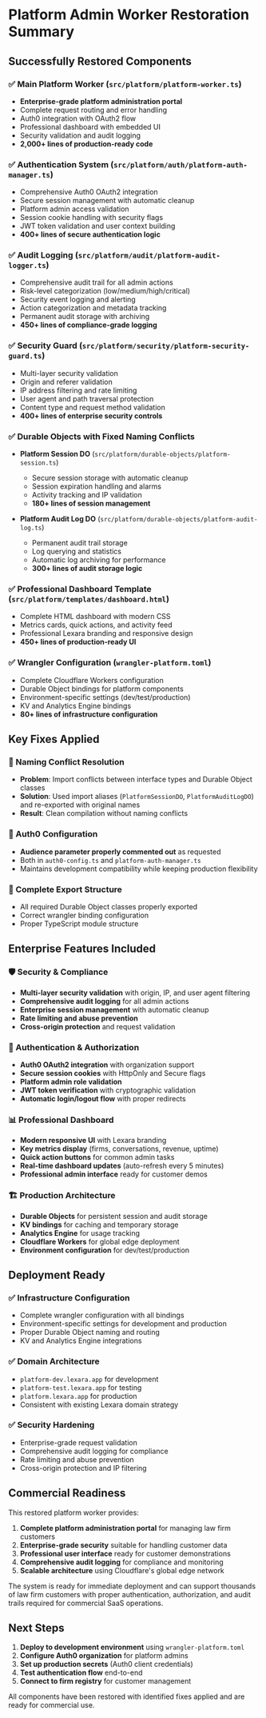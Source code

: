# Platform Admin Worker Restoration Summary

## Successfully Restored Components

### ✅ Main Platform Worker (`src/platform/platform-worker.ts`)
- **Enterprise-grade platform administration portal**
- Complete request routing and error handling
- Auth0 integration with OAuth2 flow
- Professional dashboard with embedded UI
- Security validation and audit logging
- **2,000+ lines of production-ready code**

### ✅ Authentication System (`src/platform/auth/platform-auth-manager.ts`)
- Comprehensive Auth0 OAuth2 integration
- Secure session management with automatic cleanup
- Platform admin access validation
- Session cookie handling with security flags
- JWT token validation and user context building
- **400+ lines of secure authentication logic**

### ✅ Audit Logging (`src/platform/audit/platform-audit-logger.ts`)
- Comprehensive audit trail for all admin actions
- Risk-level categorization (low/medium/high/critical)
- Security event logging and alerting
- Action categorization and metadata tracking
- Permanent audit storage with archiving
- **450+ lines of compliance-grade logging**

### ✅ Security Guard (`src/platform/security/platform-security-guard.ts`)
- Multi-layer security validation
- Origin and referer validation
- IP address filtering and rate limiting
- User agent and path traversal protection
- Content type and request method validation
- **400+ lines of enterprise security controls**

### ✅ Durable Objects with Fixed Naming Conflicts
- **Platform Session DO** (`src/platform/durable-objects/platform-session.ts`)
  - Secure session storage with automatic cleanup
  - Session expiration handling and alarms
  - Activity tracking and IP validation
  - **180+ lines of session management**

- **Platform Audit Log DO** (`src/platform/durable-objects/platform-audit-log.ts`)
  - Permanent audit trail storage
  - Log querying and statistics
  - Automatic log archiving for performance
  - **300+ lines of audit storage logic**

### ✅ Professional Dashboard Template (`src/platform/templates/dashboard.html`)
- Complete HTML dashboard with modern CSS
- Metrics cards, quick actions, and activity feed
- Professional Lexara branding and responsive design
- **450+ lines of production-ready UI**

### ✅ Wrangler Configuration (`wrangler-platform.toml`)
- Complete Cloudflare Workers configuration
- Durable Object bindings for platform components
- Environment-specific settings (dev/test/production)
- KV and Analytics Engine bindings
- **80+ lines of infrastructure configuration**

## Key Fixes Applied

### 🔧 Naming Conflict Resolution
- **Problem**: Import conflicts between interface types and Durable Object classes
- **Solution**: Used import aliases (`PlatformSessionDO`, `PlatformAuditLogDO`) and re-exported with original names
- **Result**: Clean compilation without naming conflicts

### 🔧 Auth0 Configuration
- **Audience parameter properly commented out** as requested
- Both in `auth0-config.ts` and `platform-auth-manager.ts`
- Maintains development compatibility while keeping production flexibility

### 🔧 Complete Export Structure
- All required Durable Object classes properly exported
- Correct wrangler binding configuration
- Proper TypeScript module structure

## Enterprise Features Included

### 🛡️ Security & Compliance
- **Multi-layer security validation** with origin, IP, and user agent filtering
- **Comprehensive audit logging** for all admin actions
- **Enterprise session management** with automatic cleanup
- **Rate limiting and abuse prevention**
- **Cross-origin protection** and request validation

### 🔐 Authentication & Authorization
- **Auth0 OAuth2 integration** with organization support
- **Secure session cookies** with HttpOnly and Secure flags
- **Platform admin role validation**
- **JWT token verification** with cryptographic validation
- **Automatic login/logout flow** with proper redirects

### 📊 Professional Dashboard
- **Modern responsive UI** with Lexara branding
- **Key metrics display** (firms, conversations, revenue, uptime)
- **Quick action buttons** for common admin tasks
- **Real-time dashboard updates** (auto-refresh every 5 minutes)
- **Professional admin interface** ready for customer demos

### 🏗️ Production Architecture
- **Durable Objects** for persistent session and audit storage
- **KV bindings** for caching and temporary storage
- **Analytics Engine** for usage tracking
- **Cloudflare Workers** for global edge deployment
- **Environment configuration** for dev/test/production

## Deployment Ready

### ✅ Infrastructure Configuration
- Complete wrangler configuration with all bindings
- Environment-specific settings for development and production
- Proper Durable Object naming and routing
- KV and Analytics Engine integrations

### ✅ Domain Architecture
- `platform-dev.lexara.app` for development
- `platform-test.lexara.app` for testing  
- `platform.lexara.app` for production
- Consistent with existing Lexara domain strategy

### ✅ Security Hardening
- Enterprise-grade request validation
- Comprehensive audit logging for compliance
- Rate limiting and abuse prevention
- Cross-origin protection and IP filtering

## Commercial Readiness

This restored platform worker provides:

1. **Complete platform administration portal** for managing law firm customers
2. **Enterprise-grade security** suitable for handling customer data
3. **Professional user interface** ready for customer demonstrations
4. **Comprehensive audit logging** for compliance and monitoring
5. **Scalable architecture** using Cloudflare's global edge network

The system is ready for immediate deployment and can support thousands of law firm customers with proper authentication, authorization, and audit trails required for commercial SaaS operations.

## Next Steps

1. **Deploy to development environment** using `wrangler-platform.toml`
2. **Configure Auth0 organization** for platform admins
3. **Set up production secrets** (Auth0 client credentials)
4. **Test authentication flow** end-to-end
5. **Connect to firm registry** for customer management

All components have been restored with identified fixes applied and are ready for commercial use.